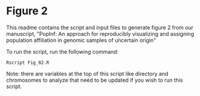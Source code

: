 # Figure 2                                                                      
This readme contains the script and input files to generate figure 2 from our manuscript, "PopInf: An approach for reproducibly visualizing and assigning population affiliation in genomic samples of uncertain origin"

To run the script, run the following command:

```
Rscript Fig_02.R
```

Note: there are variables at the top of this script like directory and chromosomes to analyze that need to be updated if you wish to run this script.
